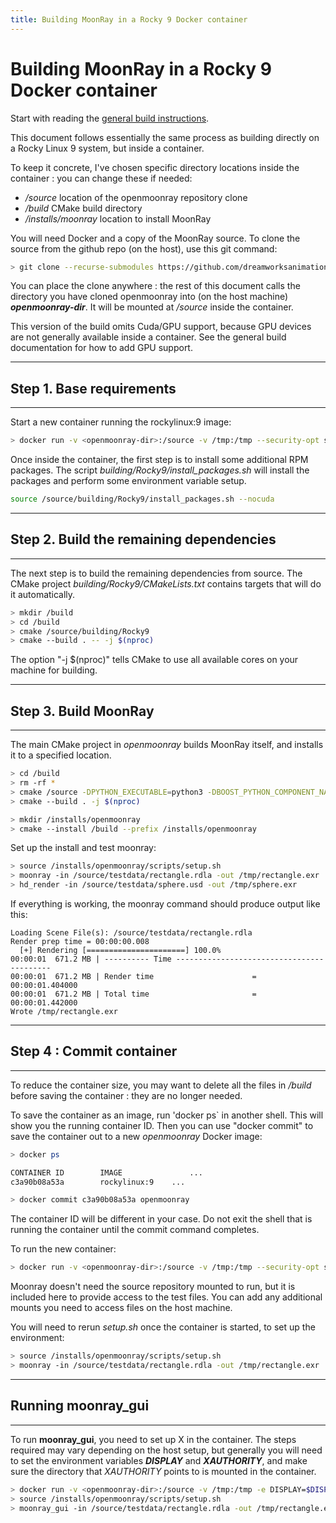 ```yaml
---
title: Building MoonRay in a Rocky 9 Docker container
---
```

# Building MoonRay in a Rocky 9 Docker container
 
Start with reading the [general build instructions](../general_build).

This document follows essentially the same process as building directly on a Rocky Linux 9 system, but inside a container.

To keep it concrete, I've chosen specific directory locations inside the container : you can change these if needed:

- */source* location of the openmoonray repository clone
- */build* CMake build directory
- */installs/moonray* location to install MoonRay

You will need Docker and a copy of the MoonRay source. To clone the source from the github repo (on the host), use this git command:

```bash
> git clone --recurse-submodules https://github.com/dreamworksanimation/openmoonray.git 
```
You can place the clone anywhere : the rest of this document calls the directory you have cloned openmoonray into (on the host machine) ***openmoonray-dir***. It will be mounted at */source* inside the container.

This version of the build omits Cuda/GPU support, because GPU devices are not generally available inside a container. See the general build documentation for how to add GPU support.

---
## Step 1. Base requirements
---

Start a new container running the rockylinux:9 image:

```bash
> docker run -v <openmoonray-dir>:/source -v /tmp:/tmp --security-opt seccomp=unconfined --rm -it rockylinux:9
```

Once inside the container, the first step is to install some additional RPM packages. The script *building/Rocky9/install_packages.sh* will install the packages and perform some environment variable setup. 

```bash
source /source/building/Rocky9/install_packages.sh --nocuda
```

---
## Step 2. Build the remaining dependencies
---

The next step is to build the remaining dependencies from source. The CMake project *building/Rocky9/CMakeLists.txt* contains targets that will do it automatically.

```bash
> mkdir /build
> cd /build
> cmake /source/building/Rocky9
> cmake --build . -- -j $(nproc)
```

The option "-j $(nproc)" tells CMake to use all available cores on your machine for building.

---
## Step 3. Build MoonRay
---

The main CMake project in *openmoonray* builds MoonRay itself, and installs it to a specified location.

```bash
> cd /build
> rm -rf *
> cmake /source -DPYTHON_EXECUTABLE=python3 -DBOOST_PYTHON_COMPONENT_NAME=python39 -DABI_VERSION=0 -DMOONRAY_USE_OPTIX=NO
> cmake --build . -j $(nproc)

> mkdir /installs/openmoonray
> cmake --install /build --prefix /installs/openmoonray
```

Set up the install and test moonray:

```bash
> source /installs/openmoonray/scripts/setup.sh
> moonray -in /source/testdata/rectangle.rdla -out /tmp/rectangle.exr
> hd_render -in /source/testdata/sphere.usd -out /tmp/sphere.exr
```

If everything is working, the moonray command should produce output like this:

```
Loading Scene File(s): /source/testdata/rectangle.rdla
Render prep time = 00:00:00.008
  [+] Rendering [======================] 100.0%
00:00:01  671.2 MB | ---------- Time ------------------------------------------
00:00:01  671.2 MB | Render time                      = 00:00:01.404000
00:00:01  671.2 MB | Total time                       = 00:00:01.442000
Wrote /tmp/rectangle.exr
```
---
## Step 4 : Commit container
---

To reduce the container size, you may want to delete all the files in */build* before saving the container : they are no longer needed.

To save the container as an image, run 'docker ps` in another shell. This will show you the running container ID. Then you can use "docker commit" to save the container out to a new *openmoonray* Docker image:

```bash
> docker ps

CONTAINER ID        IMAGE               ...
c3a90b08a53a        rockylinux:9    ...

> docker commit c3a90b08a53a openmoonray
```

The container ID will be different in your case. Do not exit the shell that is running the container until the commit command completes.

To run the new container:

```bash
> docker run -v <openmoonray-dir>:/source -v /tmp:/tmp --security-opt seccomp=unconfined --rm -it openmoonray
```

Moonray doesn't need the source repository mounted to run, but it is included here to provide access to the test files. You can add any additional mounts you need to access files on the host machine.

You will need to rerun *setup.sh* once the container is started, to set up the environment:

```bash
> source /installs/openmoonray/scripts/setup.sh
> moonray -in /source/testdata/rectangle.rdla -out /tmp/rectangle.exr
```

---
## Running moonray_gui
---

To run **moonray_gui**, you need to set up X in the container. The steps required may vary depending on the host setup, but generally you will need to set the environment variables ***DISPLAY*** and ***XAUTHORITY***, and make sure the directory that *XAUTHORITY* points to is mounted in the container. 


```bash
> docker run -v <openmoonray-dir>:/source -v /tmp:/tmp -e DISPLAY=$DISPLAY -e XAUTHORITY=${XAUTHORITY} -v "${XAUTHORITY}:${XAUTHORITY}:z" --security-opt seccomp=unconfined --rm -it openmoonray
> source /installs/openmoonray/scripts/setup.sh
> moonray_gui -in /source/testdata/rectangle.rdla -out /tmp/rectangle.exr
```


